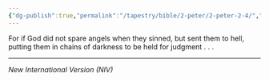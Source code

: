 ```yaml
---
{"dg-publish":true,"permalink":"/tapestry/bible/2-peter/2-peter-2-4/","title":"2 Peter 2:4","tags":["bible-verse","bible-verse"],"dgHomeLink":true,"dgShowLocalGraph":true,"dgEnableSearch":true}
---
```



For if God did not spare angels when they sinned, but sent them to hell, putting them in chains of darkness to be held for judgment . . . 

---
*New International Version (NIV)*